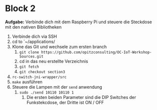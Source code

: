 # Block 2

**Aufgabe:** Verbinde dich mit dem Raspberry Pi und steuere die Steckdose mit den nativen Bibliotheken

1. Verbinde dich via SSH
2. cd to `~/applications/
3. Klone das Git und wechsele zum ersten branch
	1. `git clone https://github.com/opitzconsulting/OC-IoT-Workshop-Sources.git`
	2. cd in das neu erstellte Verzeichnis
	3. `git fetch`
	4. `git checkout section3`
4. `rc-switch-jni-wrapper/src`
5. `make` ausführen
6. Steuere die Lampen mit der `send` anwendung
	1. `sudo ./send 10110 10110 1`
		1. Die ersten beiden Parameter sind die DIP Switches der Funkstekcdose, der Dritte ist  ON / OFF
